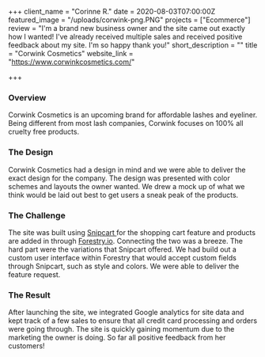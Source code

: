 +++
client_name = "Corinne R."
date = 2020-08-03T07:00:00Z
featured_image = "/uploads/corwink-png.PNG"
projects = ["Ecommerce"]
review = "I'm a brand new business owner and the site came out exactly how I wanted! I've already received multiple sales and received positive feedback about my site. I'm so happy thank you!"
short_description = ""
title = "Corwink Cosmetics"
website_link = "https://www.corwinkcosmetics.com/"

+++
### Overview

Corwink Cosmetics is an upcoming brand for affordable lashes and eyeliner. Being different from most lash companies, Corwink focuses on 100% all cruelty free products.

### The Design

Corwink Cosmetics had a design in mind and we were able to deliver the exact design for the company. The design was presented with color schemes and layouts the owner wanted. We drew a mock up of what we think would be laid out best to get users a sneak peak of the products.

### The Challenge

The site was built using [Snipcart ](https://snipcart.com)for the shopping cart feature and products are added in through [Forestry.io](http://forestry.io/). Connecting the two was a breeze. The hard part were the variations that Snipcart offered. We had build out a custom user interface within Forestry that would accept custom fields through Snipcart, such as style and colors. We were able to deliver the feature request.

### The Result

After launching the site, we integrated Google analytics for site data and kept track of a few sales to ensure that all credit card processing and orders were going through. The site is quickly gaining momentum due to the marketing the owner is doing. So far all positive feedback from her customers!